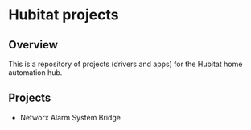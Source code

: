 <h1>Hubitat projects</h1>
<h2>Overview</h2>
<p>This is a repository of projects (drivers and apps) for the Hubitat home automation hub.</p>
<h2>Projects</h2>
<ul>
<li>Networx Alarm System Bridge</li>
</ul>
